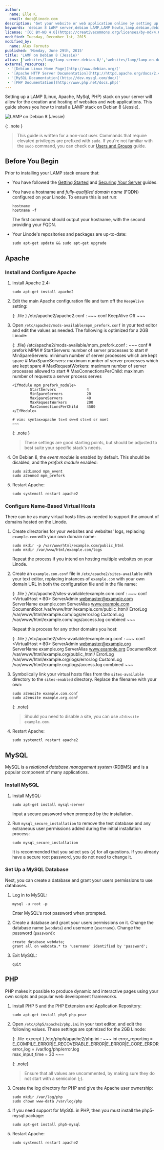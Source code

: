 ```yaml
---
author:
  name: Elle K.
  email: docs@linode.com
description: 'Get your website or web application online by setting up Apache, MySQL, and PHP'
keywords: 'debian 8 LAMP server,debian LAMP,LAMP howto,lamp,debian,debian 8,websites,apache,mysql,php,apache 2.4,lamp debian'
license: '[CC BY-ND 4.0](https://creativecommons.org/licenses/by-nd/4.0)'
modified: Tuesday, December 1st, 2015
modified_by:
  name: Alex Fornuto
published: 'Monday, June 29th, 2015'
title: 'LAMP on Debian 8 (Jessie)'
alias: ['websites/lamp/lamp-server-debian-8/','websites/lamp/lamp-on-debian-8-jessie/']
external_resources:
 - '[Debian Linux Home Page](http://www.debian.org/)'
 - '[Apache HTTP Server Documentation](http://httpd.apache.org/docs/2.4/)'
 - '[MySQL Documentation](http://dev.mysql.com/doc/)'
 - '[PHP Documentation](http://www.php.net/docs.php)'
---
```


Setting up a LAMP (Linux, Apache, MySql, PHP) stack on your server will allow for the creation and hosting of websites and web applications. This guide shows you how to install a LAMP stack on Debian 8 (Jessie).

![LAMP on Debian 8 (Jessie)](/docs/assets/lamp-on-debian-8.png "LAMP on Debian 8 (Jessie)")

{: .note }
>
>This guide is written for a non-root user. Commands that require elevated privileges are prefixed with `sudo`. If you're not familiar with the `sudo` command, you can check our [Users and Groups](/docs/tools-reference/linux-users-and-groups) guide.

## Before You Begin

Prior to installing your LAMP stack ensure that:

-   You have followed the [Getting Started](/docs/getting-started) and [Securing Your Server](/docs/security/securing-your-server) guides.
-   You have a hostname and *fully-qualified domain name* (FQDN) configured on your Linode. To ensure this is set run:

        hostname
        hostname -f

    The first command should output your hostname, with the second providing your FQDN.

-   Your Linode's repositories and packages are up-to-date:

        sudo apt-get update && sudo apt-get upgrade

## Apache

### Install and Configure Apache

1.  Install Apache 2.4:

        sudo apt-get install apache2

2.  Edit the main Apache configuration file and turn off the `KeepAlive` setting:

    {: .file }
    /etc/apache2/apache2.conf
    :   ~~~ conf
        KeepAlive Off
        ~~~

3.  Open `/etc/apache2/mods-available/mpm_prefork.conf` in your text editor and edit the values as needed. The following is optimized for a 2GB Linode:

    {: .file}
    /etc/apache2/mods-available/mpm_prefork.conf
    :   ~~~ conf
        # prefork MPM
        # StartServers: number of server processes to start
        # MinSpareServers: minimum number of server processes which are kept spare
        # MaxSpareServers: maximum number of server processes which are kept spare
        # MaxRequestWorkers: maximum number of server processes allowed to start
        # MaxConnectionsPerChild: maximum number of requests a server process serves

        <IfModule mpm_prefork_module>
                StartServers              4
                MinSpareServers           20
                MaxSpareServers           40
                MaxRequestWorkers         200
                MaxConnectionsPerChild    4500
        </IfModule>

        # vim: syntax=apache ts=4 sw=4 sts=4 sr noet
        ~~~

    {: .note }
    >These settings are good starting points, but should be adjusted to best suite your specific stack's needs.

4.  On Debian 8, the *event module* is enabled by default. This should be disabled, and the *prefork module* enabled:

        sudo a2dismod mpm_event
        sudo a2enmod mpm_prefork

5.  Restart Apache:

        sudo systemctl restart apache2


### Configure Name-Based Virtual Hosts

There can be as many virtual hosts files as needed to support the amount of domains hosted on the Linode.

1.  Create directories for your websites and websites' logs, replacing `example.com` with your own domain name:

        sudo mkdir -p /var/www/html/example.com/public_html
        sudo mkdir /var/www/html/example.com/logs

    Repeat the process if you intend on hosting multiple websites on your Linode.

2.  Create an `example.com.conf` file in `/etc/apache2/sites-available` with your text editor, replacing instances of `example.com` with your own domain URL in both the configuration file and in the file name:

    {: .file }
    /etc/apache2/sites-available/example.com.conf
    :   ~~~ conf
        <VirtualHost *:80>
             ServerAdmin webmaster@example.com
             ServerName example.com
             ServerAlias www.example.com
             DocumentRoot /var/www/html/example.com/public_html/
             ErrorLog /var/www/html/example.com/logs/error.log
             CustomLog /var/www/html/example.com/logs/access.log combined
        </VirtualHost>
        ~~~

    Repeat this process for any other domains you host:

    {: .file }
    /etc/apache2/sites-available/example.org.conf
    :   ~~~ conf
        <VirtualHost *:80>
             ServerAdmin webmaster@example.org     
             ServerName example.org
             ServerAlias www.example.org
             DocumentRoot /var/www/html/example.org/public_html/
             ErrorLog /var/www/html/example.org/logs/error.log
             CustomLog /var/www/html/example.org/logs/access.log combined
        </VirtualHost>
        ~~~

3.  Symbolically link your virtual hosts files from the `sites-available` directory to the `sites-enabled` directory. Replace the filename with your own:

        sudo a2ensite example.com.conf
        sudo a2ensite example.org.conf

    {: .note}
    >
    >Should you need to disable a site, you can use `a2dissite example.com`.

4.  Restart Apache:

        sudo systemctl restart apache2


## MySQL

MySQL is a *relational database management system* (RDBMS) and is a popular component of many applications.

### Install MySQL

1.  Install MySQL:

        sudo apt-get install mysql-server

    Input a secure password when prompted by the installation.

2.  Run `mysql_secure_installation` to remove the test database and any extraneous user permissions added during the initial installation process:

        sudo mysql_secure_installation

    It is recommended that you select yes (`y`) for all questions. If you already have a secure root password, you do not need to change it.

### Set Up a MySQL Database

Next, you can create a database and grant your users permissions to use databases.

1.  Log in to MySQL:

        mysql -u root -p

    Enter MySQL's root password when prompted.

2.  Create a database and grant your users permissions on it. Change the database name (`webdata`) and username (`username`). Change the password (`password`):

        create database webdata;
        grant all on webdata.* to 'username' identified by 'password';

3.  Exit MySQL:

        quit

## PHP

PHP makes it possible to produce dynamic and interactive pages using your own scripts and popular web development frameworks.

1.  Install PHP 5 and the PHP Extension and Application Repository:

        sudo apt-get install php5 php-pear

2.  Open `/etc/php5/apache2/php.ini` in your text editor, and edit the following values. These settings are optimized for the 2GB Linode:

    {: .file-excerpt }
    /etc/php5/apache2/php.ini
    :   ~~~ ini
        error_reporting = E_COMPILE_ERROR|E_RECOVERABLE_ERROR|E_ERROR|E_CORE_ERROR
        error_log = /var/log/php/error.log  
        max_input_time = 30
        ~~~

    {: .note}
    >
    >Ensure that all values are uncommented, by making sure they do not start with a semicolon (**;**).

3.  Create the log directory for PHP and give the Apache user ownership:

        sudo mkdir /var/log/php
        sudo chown www-data /var/log/php

4.  If you need support for MySQL in PHP, then you must install the php5-mysql package:

        sudo apt-get install php5-mysql

5.  Restart Apache:

        sudo systemctl restart apache2
